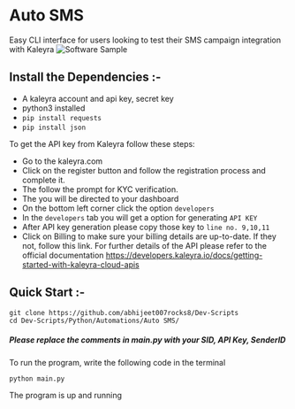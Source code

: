 # Auto SMS
Easy CLI interface for users looking to test their SMS campaign integration with Kaleyra 
![Software Sample](demo.gif)

## Install the Dependencies :-
* A kaleyra account and api key, secret key
* python3 installed
* ```pip install requests```
* ```pip install json```

To get the API key from Kaleyra follow these steps:

* Go to the kaleyra.com
* Click on the register button and follow the registration process and complete it.
* The follow the prompt for KYC verification.
* The you will be directed to your dashboard
* On the bottom left corner click the option `developers`
* In the `developers` tab you will get a option for generating `API KEY`
* After API key generation please copy those key to `line no. 9,10,11`
* Click on Billing to make sure your billing details are up-to-date. If they not, follow this link.
For further details of the API please refer to the official documentation https://developers.kaleyra.io/docs/getting-started-with-kaleyra-cloud-apis

## Quick Start :-
```
git clone https://github.com/abhijeet007rocks8/Dev-Scripts
cd Dev-Scripts/Python/Automations/Auto SMS/
```

##### Please replace the comments in main.py with your SID, API Key, SenderID

To run the program, write the following code in the terminal

    python main.py

The program is up and running